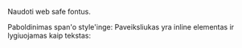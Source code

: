 Naudoti web safe fontus.

Paboldinimas span'o style'inge: <span style="font-weight: bold;"></span>
Paveiksliukas yra inline elementas ir lygiuojamas kaip tekstas: <p style="text-align: center;"><img></p>